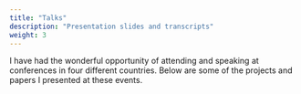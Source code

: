 ```yaml
---
title: "Talks"
description: "Presentation slides and transcripts"
weight: 3
---
```


I have had the wonderful opportunity of attending and speaking at conferences
in four different countries. Below are some of the projects and papers I
presented at these events.

